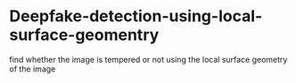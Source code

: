 # Deepfake-detection-using-local-surface-geomentry
find whether the image is tempered or not using the local surface geometry of the image
